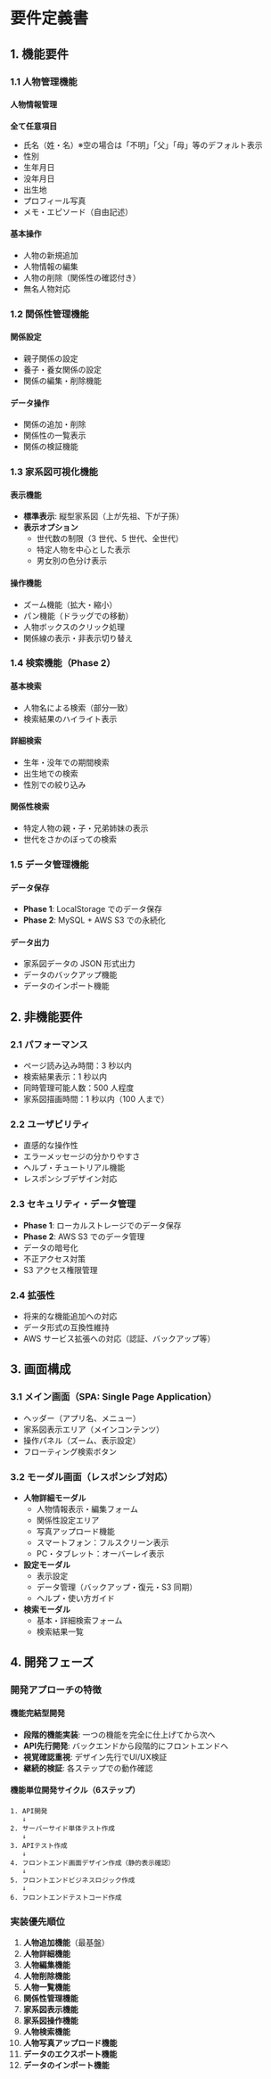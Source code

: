 # 要件定義書

## 1. 機能要件

### 1.1 人物管理機能

#### 人物情報管理

**全て任意項目**

- 氏名（姓・名）※空の場合は「不明」「父」「母」等のデフォルト表示
- 性別
- 生年月日
- 没年月日
- 出生地
- プロフィール写真
- メモ・エピソード（自由記述）

#### 基本操作

- 人物の新規追加
- 人物情報の編集
- 人物の削除（関係性の確認付き）
- 無名人物対応

### 1.2 関係性管理機能

#### 関係設定

- 親子関係の設定
- 養子・養女関係の設定
- 関係の編集・削除機能

#### データ操作

- 関係の追加・削除
- 関係性の一覧表示
- 関係の検証機能

### 1.3 家系図可視化機能

#### 表示機能

- **標準表示**: 縦型家系図（上が先祖、下が子孫）
- **表示オプション**
  - 世代数の制限（3 世代、5 世代、全世代）
  - 特定人物を中心とした表示
  - 男女別の色分け表示

#### 操作機能

- ズーム機能（拡大・縮小）
- パン機能（ドラッグでの移動）
- 人物ボックスのクリック処理
- 関係線の表示・非表示切り替え

### 1.4 検索機能（Phase 2）

#### 基本検索

- 人物名による検索（部分一致）
- 検索結果のハイライト表示

#### 詳細検索

- 生年・没年での期間検索
- 出生地での検索
- 性別での絞り込み

#### 関係性検索

- 特定人物の親・子・兄弟姉妹の表示
- 世代をさかのぼっての検索

### 1.5 データ管理機能

#### データ保存

- **Phase 1**: LocalStorage でのデータ保存
- **Phase 2**: MySQL + AWS S3 での永続化

#### データ出力

- 家系図データの JSON 形式出力
- データのバックアップ機能
- データのインポート機能

## 2. 非機能要件

### 2.1 パフォーマンス

- ページ読み込み時間：3 秒以内
- 検索結果表示：1 秒以内
- 同時管理可能人数：500 人程度
- 家系図描画時間：1 秒以内（100 人まで）

### 2.2 ユーザビリティ

- 直感的な操作性
- エラーメッセージの分かりやすさ
- ヘルプ・チュートリアル機能
- レスポンシブデザイン対応

### 2.3 セキュリティ・データ管理

- **Phase 1**: ローカルストレージでのデータ保存
- **Phase 2**: AWS S3 でのデータ管理
- データの暗号化
- 不正アクセス対策
- S3 アクセス権限管理

### 2.4 拡張性

- 将来的な機能追加への対応
- データ形式の互換性維持
- AWS サービス拡張への対応（認証、バックアップ等）

## 3. 画面構成

### 3.1 メイン画面（SPA: Single Page Application）

- ヘッダー（アプリ名、メニュー）
- 家系図表示エリア（メインコンテンツ）
- 操作パネル（ズーム、表示設定）
- フローティング検索ボタン

### 3.2 モーダル画面（レスポンシブ対応）

- **人物詳細モーダル**
  - 人物情報表示・編集フォーム
  - 関係性設定エリア
  - 写真アップロード機能
  - スマートフォン：フルスクリーン表示
  - PC・タブレット：オーバーレイ表示
- **設定モーダル**
  - 表示設定
  - データ管理（バックアップ・復元・S3 同期）
  - ヘルプ・使い方ガイド
- **検索モーダル**
  - 基本・詳細検索フォーム
  - 検索結果一覧

## 4. 開発フェーズ

### 開発アプローチの特徴

#### 機能完結型開発

- **段階的機能実装**: 一つの機能を完全に仕上げてから次へ
- **API先行開発**: バックエンドから段階的にフロントエンドへ
- **視覚確認重視**: デザイン先行でUI/UX検証
- **継続的検証**: 各ステップでの動作確認

#### 機能単位開発サイクル（6ステップ）

```
1. API開発
   ↓
2. サーバーサイド単体テスト作成
   ↓
3. APIテスト作成
   ↓
4. フロントエンド画面デザイン作成（静的表示確認）
   ↓
5. フロントエンドビジネスロジック作成
   ↓
6. フロントエンドテストコード作成

```

### 実装優先順位

1. **人物追加機能**（最基盤）
2. **人物詳細機能**
3. **人物編集機能**
4. **人物削除機能**
5. **人物一覧機能**
6. **関係性管理機能**
7. **家系図表示機能**
8. **家系図操作機能**
9. **人物検索機能**
10. **人物写真アップロード機能**
11. **データのエクスポート機能**
12. **データのインポート機能**
